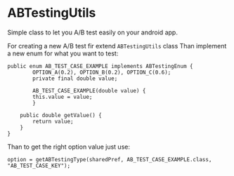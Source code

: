 # ABTestingUtils

Simple class to let you A/B test easily on your android app.

For creating a new A/B test fir extend `ABTestingUtils` class
Than implement a new enum for what you want to test:

	public enum AB_TEST_CASE_EXAMPLE implements ABTestingEnum {
        	OPTION_A(0.2), OPTION_B(0.2), OPTION_C(0.6);
        	private final double value;

        	AB_TEST_CASE_EXAMPLE(double value) {
			this.value = value;
        	}

		public double getValue() {
			return value;
		}
	}

Than to get the right option value just use:

	option = getABTestingType(sharedPref, AB_TEST_CASE_EXAMPLE.class, "AB_TEST_CASE_KEY");
